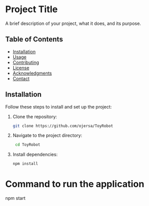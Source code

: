 # Project Title

A brief description of your project, what it does, and its purpose.

## Table of Contents
- [Installation](#installation)
- [Usage](#usage)
- [Contributing](#contributing)
- [License](#license)
- [Acknowledgments](#acknowledgments)
- [Contact](#contact)

## Installation

Follow these steps to install and set up the project:

1. Clone the repository:
   ```bash
   git clone https://github.com/ojersa/ToyRobot

2. Navigate to the project directory:
   ```bash
    cd ToyRobot

3. Install dependencies:
   ```bash
   npm install

# Command to run the application
npm start
   


